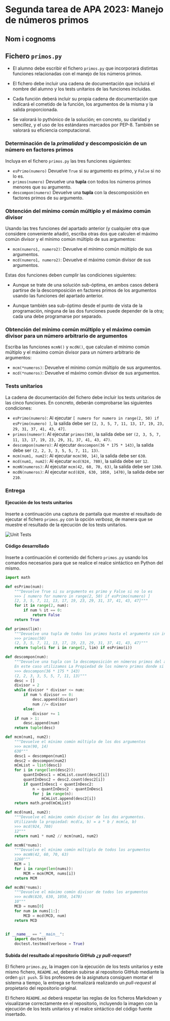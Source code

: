 # Segunda tarea de APA 2023: Manejo de números primos

## Nom i cognoms

## Fichero `primos.py`

- El alumno debe escribir el fichero `primos.py` que incorporará distintas funciones relacionadas con el manejo
  de los números primos.

- El fichero debe incluir una cadena de documentación que incluirá el nombre del alumno y los tests unitarios
  de las funciones incluidas.

- Cada función deberá incluir su propia cadena de documentación que indicará el cometido de la función, los
  argumentos de la misma y la salida proporcionada.

- Se valorará lo pythónico de la solución; en concreto, su claridad y sencillez, y el uso de los estándares marcados
  por PEP-8. También se valorará su eficiencia computacional.

### Determinación de la *primalidad* y descomposición de un número en factores primos

Incluya en el fichero `primos.py` las tres funciones siguientes:

- `esPrimo(numero)`   Devuelve `True` si su argumento es primo, y `False` si no lo es.
- `primos(numero)`    Devuelve una **tupla** con todos los números primos menores que su argumento.
- `descompon(numero)` Devuelve una **tupla** con la descomposición en factores primos de su argumento.

### Obtención del mínimo común múltiplo y el máximo común divisor

Usando las tres funciones del apartado anterior (y cualquier otra que considere conveniente añadir), escriba otras
dos que calculen el máximo común divisor y el mínimo común múltiplo de sus argumentos:

- `mcm(numero1, numero2)`:  Devuelve el mínimo común múltiplo de sus argumentos.
- `mcd(numero1, numero2)`:  Devuelve el máximo común divisor de sus argumentos.

Estas dos funciones deben cumplir las condiciones siguientes:

- Aunque se trate de una solución sub-óptima, en ambos casos deberá partirse de la descomposición en factores
  primos de los argumentos usando las funciones del apartado anterior.

- Aunque también sea sub-óptimo desde el punto de vista de la programación, ninguna de las dos funciones puede
  depender de la otra; cada una debe programarse por separado.

### Obtención del mínimo común múltiplo y el máximo común divisor para un número arbitrario de argumentos

Escriba las funciones `mcmN()` y `mcdN()`, que calculan el mínimo común múltiplo y el máximo común divisor para un
número arbitrario de argumentos:

- `mcm(*numeros)`:  Devuelve el mínimo común múltiplo de sus argumentos.
- `mcd(*numeros)`:  Devuelve el máximo común divisor de sus argumentos.

### Tests unitarios

La cadena de documentación del fichero debe incluir los tests unitarios de las cinco funciones. En concreto, deberán
comprobarse las siguientes condiciones:

- `esPrimo(numero)`:  Al ejecutar `[ numero for numero in range(2, 50) if esPrimo(numero) ]`, la salida debe ser
                      `[2, 3, 5, 7, 11, 13, 17, 19, 23, 29, 31, 37, 41, 43, 47]`.
- `primos(numeor)`: Al ejecutar `primos(50)`, la salida debe ser `(2, 3, 5, 7, 11, 13, 17, 19, 23, 29, 31, 37, 41, 43, 47)`.
- `descompon(numero)`: Al ejecutar `descompon(36 * 175 * 143)`, la salida debe ser `(2, 2, 3, 3, 5, 5, 7, 11, 13)`.
- `mcm(num1, num2)`: Al ejecutar `mcm(90, 14)`, la salida debe ser `630`.
- `mcd(num1, num2)`: Al ejecutar `mcd(924, 780)`, la salida debe ser `12`.
- `mcmN(numeros)`: Al ejecutar `mcm(42, 60, 70, 63)`, la salida debe ser `1260`.
- `mcdN(numeros)`: Al ejecutar `mcd(820, 630, 1050, 1470)`, la salida debe ser `210`.

### Entrega

#### Ejecución de los tests unitarios

Inserte a continuación una captura de pantalla que muestre el resultado de ejecutar el fichero `primos.py` con la opción
*verbosa*, de manera que se muestre el resultado de la ejecución de los tests unitarios.

![Unit Tests](UnitTests.png)

#### Código desarrollado

Inserte a continuación el contenido del fichero `primos.py` usando los comandos necesarios para que se realice el
realce sintáctico en Python del mismo.

```python
import math

def esPrimo(num):
    """Devuelve True si su argumento es primo y False si no lo es
    >>> [ numero for numero in range(2, 50) if esPrimo(numero) ]
    [2, 3, 5, 7, 11, 13, 17, 19, 23, 29, 31, 37, 41, 43, 47]"""
    for it in range(2, num):
        if num % it == 0: 
            return False      
    return True

def primos(lim):
    """Devuelve una tupla de todos los primos hasta el argumento sin incluirlo
    >>> primos(50)
    (2, 3, 5, 7, 11, 13, 17, 19, 23, 29, 31, 37, 41, 43, 47)"""
    return tuple(i for i in range(2, lim) if esPrimo(i))

def descompon(num):
    """Devuelve una tupla con la descomposición en números primos del argumento ordenada de menor a mayor
    En este caso utilizamos La Propiedad de los número primos donde si un numero compuesto n tiene un divisor d, d <= sqrt(n)
    >>> descompon(36 * 175 * 143)
    (2, 2, 3, 3, 5, 5, 7, 11, 13)"""    
    desc = []
    divisor = 2    
    while divisor * divisor <= num:
        if num % divisor == 0:
            desc.append(divisor)
            num //= divisor
        else:
            divisor += 1    
    if num > 1:
        desc.append(num)    
    return tuple(desc)

def mcm(num1, num2):
    """Devuelve el mínimo común múltiplo de los dos argumentos
    >>> mcm(90, 14)
    630"""
    desc1 = descompon(num1)
    desc2 = descompon(num2)
    mCmList = list(desc1)
    for i in range(len(desc2)):
        quantInDesc1 = mCmList.count(desc2[i])
        quantInDesc2 = desc2.count(desc2[i])
        if quantInDesc1 < quantInDesc2:
            n = quantInDesc2 - quantInDesc1
            for j in range(n):
                mCmList.append(desc2[i])       
    return math.prod(mCmList)

def mcd(num1, num2):
    """Devuelve el máximo común divisor de los dos argumentos.
    Utilizando la propiedad: mcd(a, b) = a * b / mcm(a, b)
    >>> mcd(924, 780)
    12"""
    return num1 * num2 // mcm(num1, num2)

def mcmN(*nums):
    """Devuelve el mínimo común múltiplo de todos los argumentos
    >>> mcmN(42, 60, 70, 63)
    1260"""
    MCM = 1
    for i in range(len(nums)):
        MCM = mcm(MCM, nums[i])
    return MCM

def mcdN(*nums):
    """Devuelve el máximo común divisor de todos los argumentos
    >>> mcdN(820, 630, 1050, 1470)
    10"""
    MCD = nums[0]
    for num in nums[1:]:
        MCD = mcd(MCD, num)
    return MCD
    

if __name__ == "__main__":
    import doctest
    doctest.testmod(verbose = True)
```

#### Subida del resultado al repositorio GitHub ¿y *pull-request*?

El fichero `primos.py`, la imagen con la ejecución de los tests unitarios y este mismo fichero, `README.md`, deberán
subirse al repositorio GitHub mediante la orden `git push`. Si los profesores de la asignatura consiguen montar el
sistema a tiempo, la entrega se formalizará realizando un *pull-request* al propietario del repositorio original.

El fichero `README.md` deberá respetar las reglas de los ficheros Markdown y visualizarse correctamente en el repositorio,
incluyendo la imagen con la ejecución de los tests unitarios y el realce sintáctico del código fuente insertado.
